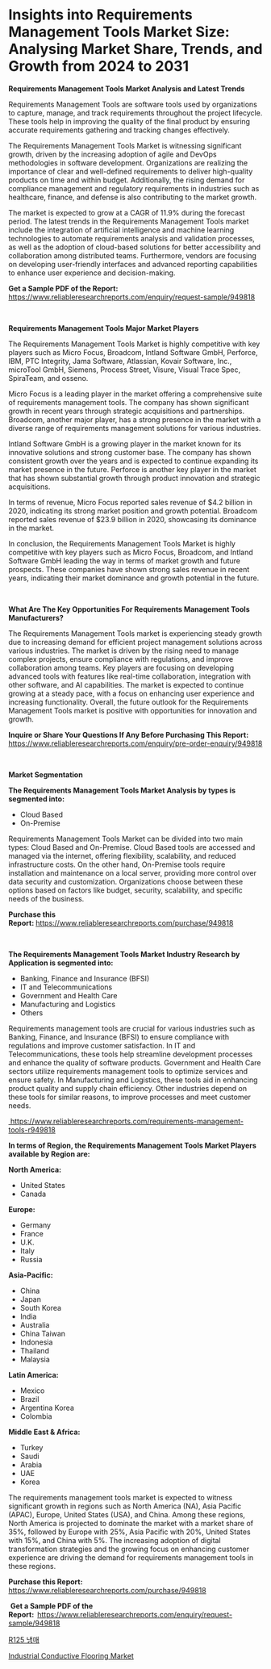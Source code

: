 <p><h1>Insights into Requirements Management Tools Market Size: Analysing Market Share, Trends, and Growth from 2024 to 2031</h1></p><p><strong>Requirements Management Tools Market Analysis and Latest Trends</strong></p>
<p><p>Requirements Management Tools are software tools used by organizations to capture, manage, and track requirements throughout the project lifecycle. These tools help in improving the quality of the final product by ensuring accurate requirements gathering and tracking changes effectively.</p><p>The Requirements Management Tools Market is witnessing significant growth, driven by the increasing adoption of agile and DevOps methodologies in software development. Organizations are realizing the importance of clear and well-defined requirements to deliver high-quality products on time and within budget. Additionally, the rising demand for compliance management and regulatory requirements in industries such as healthcare, finance, and defense is also contributing to the market growth.</p><p>The market is expected to grow at a CAGR of 11.9% during the forecast period. The latest trends in the Requirements Management Tools market include the integration of artificial intelligence and machine learning technologies to automate requirements analysis and validation processes, as well as the adoption of cloud-based solutions for better accessibility and collaboration among distributed teams. Furthermore, vendors are focusing on developing user-friendly interfaces and advanced reporting capabilities to enhance user experience and decision-making.</p></p>
<p><strong>Get a Sample PDF of the Report:&nbsp;</strong> <a href="https://www.reliableresearchreports.com/enquiry/request-sample/949818">https://www.reliableresearchreports.com/enquiry/request-sample/949818</a></p>
<p>&nbsp;</p>
<p><strong>Requirements Management Tools Major Market Players</strong></p>
<p><p>The Requirements Management Tools Market is highly competitive with key players such as Micro Focus, Broadcom, Intland Software GmbH, Perforce, IBM, PTC Integrity, Jama Software, Atlassian, Kovair Software, Inc., microTool GmbH, Siemens, Process Street, Visure, Visual Trace Spec, SpiraTeam, and osseno. </p><p>Micro Focus is a leading player in the market offering a comprehensive suite of requirements management tools. The company has shown significant growth in recent years through strategic acquisitions and partnerships. Broadcom, another major player, has a strong presence in the market with a diverse range of requirements management solutions for various industries.</p><p>Intland Software GmbH is a growing player in the market known for its innovative solutions and strong customer base. The company has shown consistent growth over the years and is expected to continue expanding its market presence in the future. Perforce is another key player in the market that has shown substantial growth through product innovation and strategic acquisitions.</p><p>In terms of revenue, Micro Focus reported sales revenue of $4.2 billion in 2020, indicating its strong market position and growth potential. Broadcom reported sales revenue of $23.9 billion in 2020, showcasing its dominance in the market.</p><p>In conclusion, the Requirements Management Tools Market is highly competitive with key players such as Micro Focus, Broadcom, and Intland Software GmbH leading the way in terms of market growth and future prospects. These companies have shown strong sales revenue in recent years, indicating their market dominance and growth potential in the future.</p></p>
<p>&nbsp;</p>
<p><strong>What Are The Key Opportunities For Requirements Management Tools Manufacturers?</strong></p>
<p><p>The Requirements Management Tools market is experiencing steady growth due to increasing demand for efficient project management solutions across various industries. The market is driven by the rising need to manage complex projects, ensure compliance with regulations, and improve collaboration among teams. Key players are focusing on developing advanced tools with features like real-time collaboration, integration with other software, and AI capabilities. The market is expected to continue growing at a steady pace, with a focus on enhancing user experience and increasing functionality. Overall, the future outlook for the Requirements Management Tools market is positive with opportunities for innovation and growth.</p></p>
<p><strong>Inquire or Share Your Questions If Any Before Purchasing This Report:</strong> <a href="https://www.reliableresearchreports.com/enquiry/pre-order-enquiry/949818">https://www.reliableresearchreports.com/enquiry/pre-order-enquiry/949818</a></p>
<p>&nbsp;</p>
<p><strong>Market Segmentation</strong></p>
<p><strong>The Requirements Management Tools Market Analysis by types is segmented into:</strong></p>
<p><ul><li>Cloud Based</li><li>On-Premise</li></ul></p>
<p><p>Requirements Management Tools Market can be divided into two main types: Cloud Based and On-Premise. Cloud Based tools are accessed and managed via the internet, offering flexibility, scalability, and reduced infrastructure costs. On the other hand, On-Premise tools require installation and maintenance on a local server, providing more control over data security and customization. Organizations choose between these options based on factors like budget, security, scalability, and specific needs of the business.</p></p>
<p><strong>Purchase this Report:&nbsp;</strong><a href="https://www.reliableresearchreports.com/purchase/949818">https://www.reliableresearchreports.com/purchase/949818</a></p>
<p>&nbsp;</p>
<p><strong>The Requirements Management Tools Market Industry Research by Application is segmented into:</strong></p>
<p><ul><li>Banking, Finance and Insurance (BFSI)</li><li>IT and Telecommunications</li><li>Government and Health Care</li><li>Manufacturing and Logistics</li><li>Others</li></ul></p>
<p><p>Requirements management tools are crucial for various industries such as Banking, Finance, and Insurance (BFSI) to ensure compliance with regulations and improve customer satisfaction. In IT and Telecommunications, these tools help streamline development processes and enhance the quality of software products. Government and Health Care sectors utilize requirements management tools to optimize services and ensure safety. In Manufacturing and Logistics, these tools aid in enhancing product quality and supply chain efficiency. Other industries depend on these tools for similar reasons, to improve processes and meet customer needs.</p></p>
<p><a href="https://www.reliableresearchreports.com/requirements-management-tools-r949818">&nbsp;https://www.reliableresearchreports.com/requirements-management-tools-r949818</a></p>
<p><strong>In terms of Region, the Requirements Management Tools Market Players available by Region are:</strong></p>
<p>
    <p> <strong> North America: </strong>
        <ul>
            <li>United States</li>
            <li>Canada</li>
        </ul>
        </p> 
    <p> <strong> Europe: </strong>
        <ul>
            <li>Germany</li>
            <li>France</li>
            <li>U.K.</li>
            <li>Italy</li>
            <li>Russia</li>
        </ul>
        </p> 
    <p> <strong> Asia-Pacific: </strong>
        <ul>
            <li>China</li>
            <li>Japan</li>
            <li>South Korea</li>
            <li>India</li>
            <li>Australia</li>
            <li>China Taiwan</li>
            <li>Indonesia</li>
            <li>Thailand</li>
            <li>Malaysia</li>
        </ul>
        </p> 
    <p> <strong> Latin America: </strong>
        <ul>
            <li>Mexico</li>
            <li>Brazil</li>
            <li>Argentina Korea</li>
            <li>Colombia</li>
        </ul>
        </p> 
    <p> <strong> Middle East & Africa: </strong>
        <ul>
            <li>Turkey</li>
            <li>Saudi</li>
            <li>Arabia</li>
            <li>UAE</li>
            <li>Korea</li>
        </ul>
    </p>
    </p>
<p><p>The requirements management tools market is expected to witness significant growth in regions such as North America (NA), Asia Pacific (APAC), Europe, United States (USA), and China. Among these regions, North America is projected to dominate the market with a market share of 35%, followed by Europe with 25%, Asia Pacific with 20%, United States with 15%, and China with 5%. The increasing adoption of digital transformation strategies and the growing focus on enhancing customer experience are driving the demand for requirements management tools in these regions.</p></p>
<p><strong>Purchase this Report: </strong><a href="https://www.reliableresearchreports.com/purchase/949818">https://www.reliableresearchreports.com/purchase/949818</a></p>
<p>&nbsp;<strong>Get a Sample PDF of the Report:&nbsp;&nbsp;</strong><a href="https://www.reliableresearchreports.com/enquiry/request-sample/949818">https://www.reliableresearchreports.com/enquiry/request-sample/949818</a></p>
<p><strong></strong></p>
<p><p><a href="https://github.com/laholand/Market-Research-Report-List-3/blob/main/752899448810.md">R125 냉매</a></p><p><a href="https://issuu.com/reportprime-2/docs/industrial-conductive-flooring-market-size-2030.pp">Industrial Conductive Flooring Market</a></p></p>